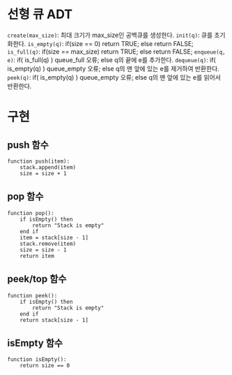 # 선형 큐 ADT
`create(max_size)`: 최대 크기가 max_size인 공백큐를 생성한다.
`init(q)`: 큐를 초기화한다.
`is_empty(q)`: if(size == 0) return TRUE; else return FALSE;
`is_full(q)`: if(size == max_size) return TRUE; else return FALSE;
`enqueue(q, e)`: if( is_full(q) ) queue_full 오류; else q의 끝에 e를 추가한다.
`dequeue(q)`: if( is_empty(q) ) queue_empty 오류; else q의 맨 앞에 있는 e를 제거하여 반환한다.
`peek(q)`: if( is_empty(q) ) queue_empty 오류; else q의 맨 앞에 있는 e를 읽어서 반환한다.
# 구현
## push 함수
```
function push(item):
    stack.append(item)
    size = size + 1
```

## pop 함수
```
function pop():
    if isEmpty() then
        return "Stack is empty"
    end if
    item = stack[size - 1]
    stack.remove(item)
    size = size - 1
    return item
```

## peek/top 함수
```
function peek():
    if isEmpty() then
        return "Stack is empty"
    end if
    return stack[size - 1]
```

## isEmpty 함수
```
function isEmpty():
    return size == 0
```